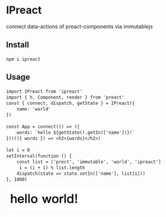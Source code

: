 # IPreact
connect data-actions of preact-components via immutablejs

## Install
```
npm i ipreact
```

## Usage
```tsx
import IPreact from 'ipreact'
import { h, Component, render } from 'preact'
const { connect, dispatch, getState } = IPreact({
    name: 'world'
})

const App = connect(() => ({
    words: `hello ${getState().getIn(['name'])}!`
}))(({ words }) => <h2>{words}</h2>)

let i = 0
setInterval(function () {
    const list = ['prect', 'immutable', 'world', 'ipreact']
     i = (i + 1) % list.length
    dispatch(state => state.setIn(['name'], list[i]))
}, 1000)
```
![hello world](./helloworld.gif)